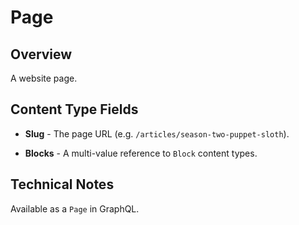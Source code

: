 # Page

## Overview

A website page.

## Content Type Fields

- **Slug** - The page URL (e.g. `/articles/season-two-puppet-sloth`).

- **Blocks** - A multi-value reference to `Block` content types.

## Technical Notes

Available as a `Page` in GraphQL.
